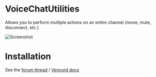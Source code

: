 # VoiceChatUtilities

Allows you to perform multiple actions on an entire channel (move, mute, disconnect, etc.)

![Screenshot](https://user-images.githubusercontent.com/60252259/224880206-9f923f0c-9939-4e1b-81ad-70167f0ee6d4.png)


# Installation
See the [forum thread](https://discord.com/channels/1015060230222131221/1257038407503446176/1257038407503446176) / [Vencord docs](https://docs.vencord.dev/installing/custom-plugins/)
